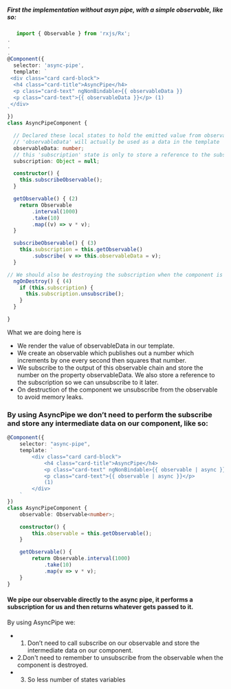 ##### First the implementation without asyn pipe, with a simple observable, like so:

```ts
   import { Observable } from 'rxjs/Rx';
.
.
.
@Component({
  selector: 'async-pipe',
  template: `
 <div class="card card-block">
  <h4 class="card-title">AsyncPipe</h4>
  <p class="card-text" ngNonBindable>{{ observableData }}
  <p class="card-text">{{ observableData }}</p> (1)
 </div>
`
})
class AsyncPipeComponent {

  // Declared these local states to hold the emitted value from observable
  // 'observableData' will actually be used as a data in the template
  observableData: number;
  // this 'subscription' state is only to store a reference to the subscription so we can unsubscribe to it later.
  subscription: Object = null;

  constructor() {
    this.subscribeObservable();
  }

  getObservable() { (2)
    return Observable
        .interval(1000)
        .take(10)
        .map((v) => v * v);
  }

  subscribeObservable() { (3)
    this.subscription = this.getObservable()
        .subscribe( v => this.observableData = v);
  }

// We should also be destroying the subscription when the component is destroyed. Otherwise we will start leaking data as the old observable, which isn’t used any more, will still be producing results.
  ngOnDestroy() { (4)
    if (this.subscription) {
      this.subscription.unsubscribe();
    }
  }

}
```

What we are doing here is

-   We render the value of observableData in our template.
-   We create an observable which publishes out a number which increments by one every second then squares that number.
-   We subscribe to the output of this observable chain and store the number on the property observableData. We also store a reference to the subscription so we can unsubscribe to it later.
-   On destruction of the component we unsubscribe from the observable to avoid memory leaks.

### By using AsyncPipe we don’t need to perform the subscribe and store any intermediate data on our component, like so:

```ts
@Component({
    selector: "async-pipe",
    template: `
        <div class="card card-block">
            <h4 class="card-title">AsyncPipe</h4>
            <p class="card-text" ngNonBindable>{{ observable | async }}</p>
            <p class="card-text">{{ observable | async }}</p>
            (1)
        </div>
    `
})
class AsyncPipeComponent {
    observable: Observable<number>;

    constructor() {
        this.observable = this.getObservable();
    }

    getObservable() {
        return Observable.interval(1000)
            .take(10)
            .map(v => v * v);
    }
}
```

#### We pipe our observable directly to the async pipe, it performs a subscription for us and then returns whatever gets passed to it.

By using AsyncPipe we:

-   1. Don’t need to call subscribe on our observable and store the intermediate data on our component.
-   2.Don't need to remember to unsubscribe from the observable when the component is destroyed.
-   3. So less number of states variables
